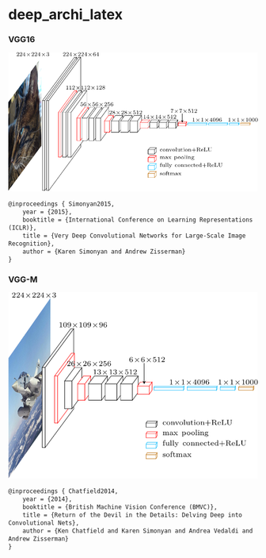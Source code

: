 # deep_archi_latex

### VGG16
![vgg16](vgg16/vgg16.png "VGG16")

```
@inproceedings { Simonyan2015,
	year = {2015},
	booktitle = {International Conference on Learning Representations (ICLR)},
	title = {Very Deep Convolutional Networks for Large-Scale Image Recognition},
	author = {Karen Simonyan and Andrew Zisserman}
}
```

### VGG-M
![vgg-m](vgg-m/vgg-m.png "VGG-M")


```
@inproceedings { Chatfield2014,
	year = {2014},
	booktitle = {British Machine Vision Conference (BMVC)},
	title = {Return of the Devil in the Details: Delving Deep into Convolutional Nets},
	author = {Ken Chatfield and Karen Simonyan and Andrea Vedaldi and Andrew Zisserman}
}
```

